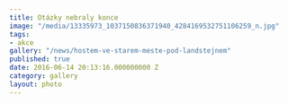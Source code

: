 ```yaml
---
title: Otázky nebraly konce
image: "/media/13335973_1037150836371940_4284169532751106259_n.jpg"
tags:
- akce
gallery: "/news/hostem-ve-starem-meste-pod-landstejnem"
published: true
date: 2016-06-14 20:13:16.000000000 Z
category: gallery
layout: photo
---
```

